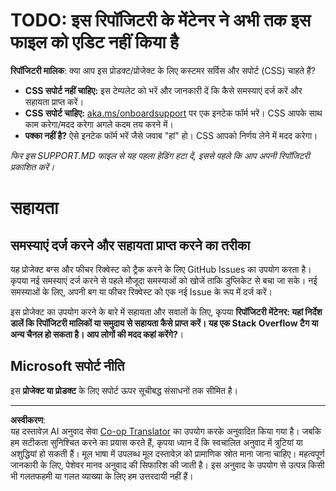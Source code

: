 <!--
CO_OP_TRANSLATOR_METADATA:
{
  "original_hash": "b7244261ee19497082edf33bcce64717",
  "translation_date": "2025-09-29T18:11:04+00:00",
  "source_file": "SUPPORT.md",
  "language_code": "hi"
}
-->
# TODO: इस रिपॉजिटरी के मेंटेनर ने अभी तक इस फाइल को एडिट नहीं किया है

**रिपॉजिटरी मालिक**: क्या आप इस प्रोडक्ट/प्रोजेक्ट के लिए कस्टमर सर्विस और सपोर्ट (CSS) चाहते हैं?

- **CSS सपोर्ट नहीं चाहिए:** इस टेम्पलेट को भरें और जानकारी दें कि कैसे समस्याएं दर्ज करें और सहायता प्राप्त करें।
- **CSS सपोर्ट चाहिए:** [aka.ms/onboardsupport](https://aka.ms/onboardsupport) पर एक इनटेक फॉर्म भरें। CSS आपके साथ काम करेगा/मदद करेगा अगले कदम तय करने में।
- **पक्का नहीं है?** ऐसे इनटेक फॉर्म भरें जैसे जवाब "हां" हो। CSS आपको निर्णय लेने में मदद करेगा।

*फिर इस SUPPORT.MD फाइल से यह पहला हेडिंग हटा दें, इससे पहले कि आप अपनी रिपॉजिटरी प्रकाशित करें।*

# सहायता

## समस्याएं दर्ज करने और सहायता प्राप्त करने का तरीका  

यह प्रोजेक्ट बग्स और फीचर रिक्वेस्ट को ट्रैक करने के लिए GitHub Issues का उपयोग करता है। कृपया नई समस्याएं दर्ज करने से पहले मौजूदा समस्याओं को खोजें ताकि डुप्लिकेट से बचा जा सके। नई समस्याओं के लिए, अपनी बग या फीचर रिक्वेस्ट को एक नई Issue के रूप में दर्ज करें।

इस प्रोजेक्ट का उपयोग करने के बारे में सहायता और सवालों के लिए, कृपया **रिपॉजिटरी मेंटेनर: यहां निर्देश डालें कि रिपॉजिटरी मालिकों या समुदाय से सहायता कैसे प्राप्त करें। यह एक Stack Overflow टैग या अन्य चैनल हो सकता है। आप लोगों की मदद कहां करेंगे?**।

## Microsoft सपोर्ट नीति  

इस **प्रोजेक्ट या प्रोडक्ट** के लिए सपोर्ट ऊपर सूचीबद्ध संसाधनों तक सीमित है।

---

**अस्वीकरण**:  
यह दस्तावेज़ AI अनुवाद सेवा [Co-op Translator](https://github.com/Azure/co-op-translator) का उपयोग करके अनुवादित किया गया है। जबकि हम सटीकता सुनिश्चित करने का प्रयास करते हैं, कृपया ध्यान दें कि स्वचालित अनुवाद में त्रुटियां या अशुद्धियां हो सकती हैं। मूल भाषा में उपलब्ध मूल दस्तावेज़ को प्रामाणिक स्रोत माना जाना चाहिए। महत्वपूर्ण जानकारी के लिए, पेशेवर मानव अनुवाद की सिफारिश की जाती है। इस अनुवाद के उपयोग से उत्पन्न किसी भी गलतफहमी या गलत व्याख्या के लिए हम उत्तरदायी नहीं हैं।